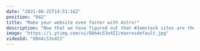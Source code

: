 ```yaml
---
date: "2021-08-25T14:51:16Z"
position: "042"
title: "Make your website even faster with Astro!"
description: "Now that we have figured out that #Jamstack sites are the fastest out there, the JavaScript bundles they ship have become the bottleneck. JavaScript bundles need to be downloaded, parsed and executed by the browser. Lot's of people now who have phablets and loading a regular React or Vue app is actually slow due to the JavaScript they output.\n\nWhat if you could build a website with your favourite framework but choose exactly which bits of JavaScript end up on the client?\n\nEnter Astro.\n\nWith the ability to choose what JavaScript the user has to load and when, Astro is paving a new way of web development. In my opinion this is the future.\n\nCheck out my code here: https://github.com/timbenniks/astro-vue\n\nI used Astro, Vue, React, Prismic and Tailwind for the demo.\n\nhttps://astro.build\n\nFollow me here:\nWebsite: https://timbenniks.dev\nTwitter: https://twitter.com/timbenniks\nGithub: https://github.com/timbenniks"
image: "https://i.ytimg.com/vi/O8m4cS3o4II/maxresdefault.jpg"
videoId: "O8m4cS3o4II"
---
```


